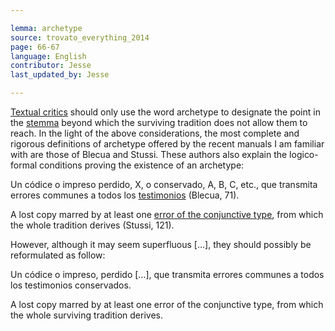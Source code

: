 ```yaml
---

lemma: archetype
source: trovato_everything_2014
page: 66-67
language: English
contributor: Jesse
last_updated_by: Jesse

---
```

[Textual critics](textualCriticism.html) should only use the word archetype to designate the point in the [stemma](stemma) beyond which the surviving tradition does not allow them to reach.
In the light of the above considerations, the most complete and rigorous definitions of archetype offered by the recent manuals I am familiar with are those of Blecua and Stussi. These authors also explain the logico-formal conditions proving the existence of an archetype:

Un códice o impreso perdido, X, o conservado, A, B, C, etc., que transmita errores communes a todos los [testimonios](witness.html) (Blecua, 71).

A lost copy marred by at least one [error of the conjunctive type](errorConjunctive.html), from which the whole tradition derives (Stussi, 121).

However, although it may seem superfluous […], they should possibly be reformulated as follow:

Un códice o impreso, perdido […], que transmita errores communes a todos los testimonios conservados.

A lost copy marred by at least one error of the conjunctive type, from which the whole surviving tradition derives.
